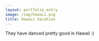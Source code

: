 ```yaml
---
layout: portfolio_entry
image: /img/hawaii.png
title: Hawaii Vacation
---
```

They have danced pretty good in Hawaii :)